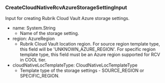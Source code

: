 ### CreateCloudNativeRcvAzureStorageSettingInput
Input for creating Rubrik Cloud Vault Azure storage settings.

- name: System.String
  - Name of the storage setting.
- region: AzureRegion
  - Rubrik Cloud Vault location region. For source region template type, this field will be 'UNKNOWN_AZURE_REGION'. For specific region template type, this field must be an Azure region supported for RCV in COOL tier.
- cloudNativeLocTemplateType: CloudNativeLocTemplateType
  - Template type of the storage settings - SOURCE_REGION or SPECIFIC_REGION.
